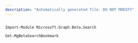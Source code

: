 ```yaml
---
description: "Automatically generated file. DO NOT MODIFY"
---
```


```powershellv2

Import-Module Microsoft.Graph.Beta.Search

Get-MgBetaSearchBookmark

```